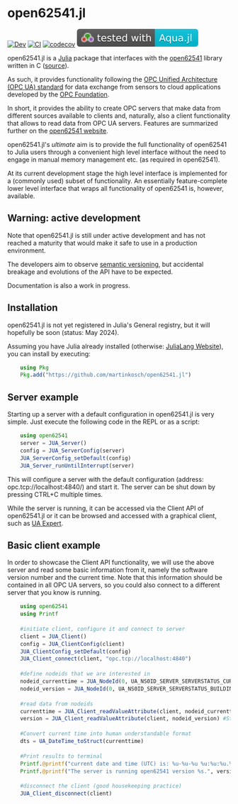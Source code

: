 # open62541.jl

[![Dev](https://img.shields.io/badge/docs-dev-blue.svg)](https://martinkosch.github.io/open62541.jl/dev)
[![CI](https://github.com/martinkosch/open62541.jl/actions/workflows/CI.yml/badge.svg)](https://github.com/martinkosch/open62541.jl/actions/workflows/CI.yml)
[![codecov](https://codecov.io/gh/martinkosch/open62541.jl/graph/badge.svg?token=lJe2xOTO7g)](https://codecov.io/gh/martinkosch/open62541.jl)
[![Aqua QA](https://raw.githubusercontent.com/JuliaTesting/Aqua.jl/master/badge.svg)](https://github.com/JuliaTesting/Aqua.jl)

open62541.jl is a [Julia](https://julialang.org) package that interfaces with the [open62541](https://www.open62541.org/) 
library written in C ([source](https://github.com/open62541/open62541)). 

As such, it provides functionality following the [OPC Unified Architecture (OPC UA) standard](https://en.wikipedia.org/wiki/OPC_Unified_Architecture) 
for data exchange from sensors to cloud applications developed by the [OPC Foundation](). 

In short, it provides the ability to create OPC servers that make data from different 
sources available to clients and, naturally, also a client functionality that allows 
to read data from OPC UA servers. Features are summarized further on the [open62541 website](https://www.open62541.org/).

open62541.jl's *ultimate* aim is to provide the full functionality of open62541 to 
Julia users through a convenient high level interface without the need to engage 
in manual memory management etc. (as required in open62541).

At its current development stage the high level interface is implemented for a 
(commonly used) subset of functionality. An essentially feature-complete lower 
level interface that wraps all functionality of open62541 is, however, available.

## Warning: active development
Note that open62541.jl is still under active development and has not reached a maturity 
that would make it safe to use in a production environment. 

The developers aim to observe [semantic versioning](https://semver.org/), but 
accidental breakage and evolutions of the API have to be expected. 

Documentation is also a work in progress.

## Installation
open62541.jl is not yet registered in Julia's General registry, but it will 
hopefully be soon (status: May 2024). 

Assuming you have Julia already installed (otherwise: [JuliaLang Website](https://julialang.org/)), 
you can install by executing:
```julia
    using Pkg
    Pkg.add("https://github.com/martinkosch/open62541.jl")
```

## Server example
Starting up a server with a default configuration in open62541.jl is very simple.
Just execute the following code in the REPL or as a script:
```julia
    using open62541
    server = JUA_Server()
    config = JUA_ServerConfig(server)
    JUA_ServerConfig_setDefault(config)
    JUA_Server_runUntilInterrupt(server)
```
This will configure a server with the default configuration (address: opc.tcp://localhost:4840/)
 and start it. The server can be shut down by pressing CTRL+C multiple times.

While the server is running, it can be accessed via the Client API of open62541.jl 
or it can be browsed and accessed with a graphical client, such as [UA Expert](https://www.unified-automation.com/products/development-tools/uaexpert.html).

## Basic client example
In order to showcase the Client API functionality, we will use the above server 
and read some basic information from it, namely the software version number and 
the current time. Note that this information should be contained in all OPC UA 
servers, so you could also connect to a different server that you know is running.

```julia
    using open62541
    using Printf

    #initiate client, configure it and connect to server
    client = JUA_Client()
    config = JUA_ClientConfig(client)
    JUA_ClientConfig_setDefault(config)
    JUA_Client_connect(client, "opc.tcp://localhost:4840")

    #define nodeids that we are interested in 
    nodeid_currenttime = JUA_NodeId(0, UA_NS0ID_SERVER_SERVERSTATUS_CURRENTTIME)
    nodeid_version = JUA_NodeId(0, UA_NS0ID_SERVER_SERVERSTATUS_BUILDINFO_SOFTWAREVERSION)
    
    #read data from nodeids
    currenttime = JUA_Client_readValueAttribute(client, nodeid_currenttime) #Int64 which represents the number of 100 nanosecond intervals since January 1, 1601 (UTC)
    version = JUA_Client_readValueAttribute(client, nodeid_version) #String containing open62541 version number
    
    #Convert current time into human understandable format
    dts = UA_DateTime_toStruct(currenttime)

    #Print results to terminal
    Printf.@printf("current date and time (UTC) is: %u-%u-%u %u:%u:%u.%03u\n", dts.day, dts.month, dts.year, dts.hour, dts.min, dts.sec, dts.milliSec)
    Printf.@printf("The server is running open62541 version %s.", version)

    #disconnect the client (good housekeeping practice)
    JUA_Client_disconnect(client)
```
